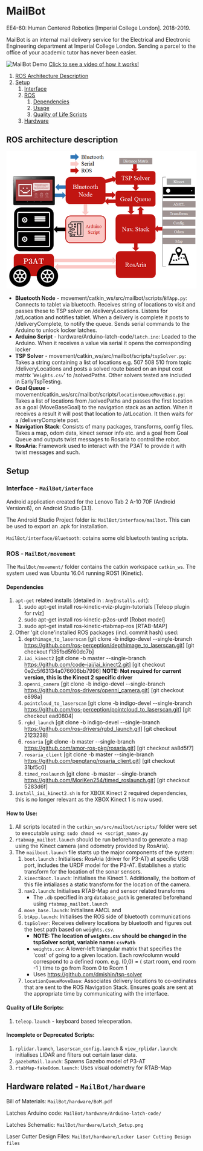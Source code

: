 # MailBot
EE4-60: Human Centered Robotics [Imperial College London]. 2018-2019.

MailBot is an internal mail delivery service for the Electrical and Electronic Engineering department at Imperial College London. Sending a parcel to the office of your academic tutor has never been easier.

![MailBot Demo](https://i.imgur.com/h4XgAUF.jpg)
[Click to see a video of how it works!](https://youtu.be/Y5FuADUiCRM)

1. [ROS Architecture Description](#rosOverview)
2. [Setup](#Setup)
   1. [Interface](#interface)
   2. [ROS](#ros)
      1. [Dependencies](#rosDeps)
      2. [Usage](#rosUsage)
      3. [Quality of Life Scripts](#rosQ-Of-L-Scripts)
   3. [Hardware](#hardware)

## ROS architecture description <a name="rosOverview"></a>
  ![alt text](CodeArch.png)
  - **Bluetooth Node** - movement/catkin_ws/src/mailbot/scripts/`BTApp.py`: Connects to tablet via bluetooth. Receives string of locations to visit and passes these to TSP solver on /deliveryLocations. Listens for /atLocation and notifies tablet. When a delivery is complete it posts to /deliveryComplete, to notify the queue. Sends serial commands to the Arduino to unlock locker latches.
  - **Arduino Script** - hardware/Arduino-latch-code/`latch.ino`: Loaded to the Arduino. When it receives a value via serial it opens the corresponding locker
  - **TSP Solver** - movement/catkin_ws/src/mailbot/scripts/`tspSolver.py`: Takes a string containing a list of locations e.g. 507 508 510 from topic /deliveryLocations and posts a solved route based on an input cost matrix '`Weights.csv`' to /solvedPaths. Other solvers tested are included in EarlyTspTesting. 
  - **Goal Queue** - movement/catkin_ws/src/mailbot/scripts/`locationQueueMoveBase.py`: Takes a list of locations from /solvedPaths and passes the first location as a goal (MoveBaseGoal) to the navigation stack as an action. When it receives a result it will post that location to /atLocation. It then waits for a /deliveryComplete post.
  - **Navigation Stack**: Consists of many packages, transforms, config files. Takes a map, odom data, kinect sensor info etc. and a goal from Goal Queue and outputs twist messages to Rosaria to control the robot.
  - **RosAria**: Framework used to interact with the P3AT to provide it with twist messages and such.



## Setup <a name="Setup"></a>

### Interface - `MailBot/interface` <a name="interface"></a>
Android application created for the Lenovo Tab 2 A-10 70F (Android Version:6), on Android Studio (3.1).

The Android Studio Project folder is: `MailBot/interface/mailbot`. This can be used to export an .apk for installation.

`MailBot/interface/Bluetooth`: cotains some old bluetooth testing scripts.

### ROS - `MailBot/movement` <a name="ros"></a>
The `MailBot/movement/` folder contains the catkin workspace `catkin_ws`.
The system used was Ubuntu 16.04 running ROS1 (Kinetic).
#### Dependencies <a name="rosDeps"></a>
  1. `apt-get` related installs (detailed in : `AnyInstalls.odt`):
     1. sudo apt-get install ros-kinetic-rviz-plugin-tutorials [Teleop plugin for rviz]
     2. sudo apt-get install ros-kinetic-p2os-urdf [Robot model]
     3. sudo apt-get install ros-kinetic-rtabmap-ros [RTAB-MAP]
  2. Other 'git clone'installed ROS packages (incl. commit hash) used:
     1. `depthimage_to_laserscan` [git clone -b indigo-devel --single-branch https://github.com/ros-perception/depthimage_to_laserscan.git] [git checkout f135fbd5f60dc7b]
     2. `iai_kinect2` [git clone -b master --single-branch https://github.com/code-iai/iai_kinect2.git] [git checkout 0e2c5f63134a076606bb7996] **NOTE: Not required for current version, this is the Kinect 2 specific driver**
     3. `openni_camera` [git clone -b indigo-devel --single-branch https://github.com/ros-drivers/openni_camera.git] [git checkout e898a]
     4. `pointcloud_to_laserscan` [git clone -b indigo-devel --single-branch https://github.com/ros-perception/pointcloud_to_laserscan.git] [git checkout ead0804]
     5. `rgbd_launch` [git clone -b indigo-devel --single-branch https://github.com/ros-drivers/rgbd_launch.git] [git checkout 2123238]
     6. `rosaria` [git clone -b master --single-branch https://github.com/amor-ros-pkg/rosaria.git] [git checkout aa8d5f7]
     7. `rosaria_client` [git clone -b master --single-branch https://github.com/pengtang/rosaria_client.git] [git checkout 31bf5c0]
     8. `timed_roslaunch` [git clone -b master --single-branch https://github.com/MoriKen254/timed_roslaunch.git] [git checkout  5283d6f]
  3. `install_iai_kinect2.sh` is for XBOX Kinect 2 required dependencies, this is no longer relevant as the XBOX Kinect 1 is now used.


#### How to Use: <a name="rosUsage"></a>
  1. All scripts located in the `catkin_ws/src/mailbot/scripts/` folder were set to executable using:   `sudo chmod +x <script_name>.py`
  2. `rtabmap_mailbot.launch` should be run beforehand to generate a map using the Kinect camera (and odometry provided by RosAria).
  3. The `mailboot.launch` file starts up the major components of the system:
      1. `boot.launch` : Initialises: RosAria (driver for P3-AT) at specific USB port, includes the URDF model for the P3-AT. Establishes a static transform for the location of the sonar sensors.
      2. `kinectBoot.launch`: Initialises the Kinect 1. Additionally, the bottom of this file intialiases a static transform for the location of the camera.
      3. `nav2.launch`: Initialises RTAB-Map and sensor related transforms
          * The `.db` specified in arg `database_path` is generated beforehand using `rtabmap_mailbot.launch`
      4. `move_base.launch`: Initialises AMCL and
      5. `btApp.launch`: Initialises the ROS side of bluetooth communications
      6. `tspSolver`: Receives delivery locations by bluetooth and figures out the best path based on `weights.csv`.
            * **NOTE: The location of `weights.csv` should be changed in the tspSolver script, variable name: `csvPath`**
            * `weights.csv`: A lower-left triangular matrix that specifies the 'cost' of going to a given location. Each row/column would correspond to a defined room. e.g. (0,0) = ( start room, end room -1 ) time to go from Room 0 to Room 1
            * Uses https://github.com/dmishin/tsp-solver
      7. `locationQueueMoveBase`: Associates delivery locations to co-ordinates that are sent to the ROS Navigation Stack. Ensures goals are sent at the appropriate time by communicating with the interface.

#### Quality of Life Scripts: <a name="rosQ-Of-L-Scripts"></a>
  1. `teleop.launch` - keyboard based teleoperation.

#### Incomplete or Deprecated Scripts:
  1. `rplidar.launch`, `laserscan_config.launch` & `view_rplidar.launch`: initialises LIDAR and filters out certain laser data.
  2. `gazeboMail.launch`: Spawns Gazebo model of P3-AT
  3. `rtabMap-fakeOdom.launch`: Uses visual odometry for RTAB-Map


## Hardware related  - `MailBot/hardware` <a name="hardware"></a>
Bill of Materials: `MailBot/hardware/BoM.pdf`

Latches Arduino code: `MailBot/hardware/Arduino-latch-code/`

Latches Schematic: `MailBot/hardware/Latch_Setup.png`

Laser Cutter Design Files: `MailBot/hardware/Locker Laser Cutting Design files`
